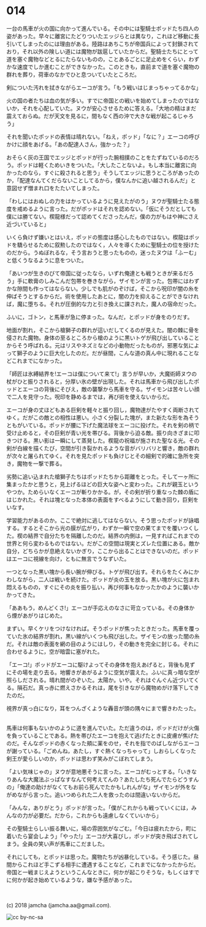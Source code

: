 # 014

一台の馬車が火の国に向かって進んでいる。その中には聖騎士ポッドたち四人の姿があった。早々に離宮にたどりついたエッジらとは異なり，これほど移動に長引いてしまったのには理由がある。陸路はあちこちが帝国兵によって封鎖されており，それ以外の険しい道には魔物が跋扈していたからだ。聖騎士たちにとって道を塞ぐ魔物などとるにたらないものの，ことあるごとに足止めをくらい，わずかな速度でしか進むことができなかった。このときも，直前まで道を塞ぐ魔物の群れを葬り，荷車のなかでひと息ついていたところだ。  

剣についた汚れを拭きながらエーコが言う。「もう戦いはじまっちゃってるかな」  

火の国の者たちは血の気が多い。すでに帝国との戦いを始めてしまったのではないか，それを心配していた。ヌウが安心させるために答える。「大地の精はまだ震えておらぬ。だが天文を見るに，間もなく西の沖で大きな戦が起こるじゃろう」  

それを聞いたポッドの表情は晴れない。「ねえ，ポッド」「なに？」エーコの呼びかけに顔をあげる。「あの配達人さん，強かった？」  

おそらく灰の王国でエッジとポッドが行った腕相撲のことをたずねているのだろう。ポッドは軽くためいきをついた。「大したことないよ。もし本当に離宮に向かったのなら，すぐに殺されると思う」そうしてエッジに思うところがあったのか，「配達なんてくだらないことしてるから，僕なんかに追い越されるんだ」と意図せず憎まれ口をたたいてしまった。  

「わしにはおぬしの力をはかっているように見えたがのう」ヌウが聖騎士たる態度を戒めるように言った。だがポッドはそれを認めない。「仮にそうだとしても僕には勝てない。楔龍様だって認めてくださったんだ，僕の力がもはや神にさえ近づいていると」  

いくら負けず嫌いとはいえ，ポッドの態度は感心したものではない。楔龍はポッドを驕らせるために叙勲したのではなく，人々を導くために聖騎士の位を授けたのだから。うぬぼれるな，そう言おうと思ったものの，迷ったヌウは「ふーむ」と低くうなるように息をついた。  

「あいつが生きのびて帝国に従ったなら，いずれ俺達とも戦うときが来るだろう」手に軟膏のしみこんだ包帯を巻きながら，ザイモンが言った。包帯にはわずかな隙間も作ってはならない。少しでも肌がのぞけば，そこから呪印が闇の糸を伸ばそうとするからだ。術を使用したあとに，闇の力を抑えることができなければ，魔に堕ちる。それが圧倒的な力と引き換えに課された，魔人の宿命だった。  

ふいに，ゴトン，と馬車が急に停まった。なんだ，とポッドが身をのりだす。  

地面が割れ，そこから槍獅子の群れが這いだしてくるのが見えた。闇の棘に骨を侵された魔物。身体の至るところから槍のように黒いトゲが飛び出していることからそう呼ばれる。元はリスやネズミなどの小動物だったものが，邪悪な気によって獅子のように巨大化したのだ。だが昼間，こんな道の真ん中に現れることなどこれまでになかった。  

「師匠は氷縛結界を!エーコは僕について来て!」言うが早いか，大魔術師ヌウの杖がひと振りされると，分厚い氷の壁が出現した。それは馬車から飛び出したポッドとエーコの背後にそびえ，敵の襲撃から馬車を守る。ザイモンは苦々しい顔で二人を見守った。呪印を静めるまでは，再び術を使えないからだ。  

エーコが身の丈ほどもある巨剣を軽々と振り回し，魔物達がたやすく両断されてゆく。だがこの敵との相性は悪い。小さく分裂した塊が，また新たな形を為そうともがいている。ポッドが腰に下げた魔法球をエーコに投げた。それを剣の柄で受け止めると，その巨剣が青い光を帯びる。背後から迫る敵。振り向きざまに叩きつける。黒い影は一瞬にして蒸発した。楔龍の祝福が施された聖なる光。その剣が白線を描くたび，空間が引き裂かれるような音がバリバリと響き，敵の群れが次々と屠られてゆく。それを見たポッドも負けじとその細剣で的確に急所を突き，魔物を一撃で葬る。  

劣勢に追い込まれた槍獅子たちはポッドたちから距離をとった。そして一ヶ所に集まったかと思うと，見上げるほどの巨大な姿へと変わった。これが親玉というやつか。ためらいなくエーコが斬りかかる。が，その剣が折り重なった棘の盾にはじかれた。それは塊となった本体の表面をすべるようにして動き回り，巨剣をいなす。  

学習能力があるのか。ここで絶対に逃してはならない。そう思ったポッドが詠唱する。するとそこから光の膜が広がり，わずか一瞬で空の果てまでを覆いつくした。楔の結界で自分たちを隔離したのだ。結界の内側は，一見すればこれまでの世界と何ら変わるものではない。だがこの空間は現実とズレた位置にある。敵か自分，どちらかが息絶えないかぎり，ここから出ることはできないのだ。ポッドはエーコに視線を向け，ともに無言でうなずいた。  

一つとなった黒い塊から長い腕が伸びる。トゲが飛び出す。それらをたくみにかわしながら，二人は戦いを続けた。ポッドが炎の玉を放る。黒い塊が火に包まれ悶えるものの，すぐにその炎を振り払い，再び何事もなかったかのように襲いかかってきた。  

「ああもう，めんどくさ!」エーコが手応えのなさに苛立っている。その身体から煙があがりはじめた。  

まずい。早くケリをつけなければ。そうポッドが焦ったときだった。馬車を覆っていた氷の結界が割れ，黒い線がいくつも飛び出した。ザイモンの放った闇の糸だ。それは敵の表面を網の目のようにはしり，その動きを完全に封じる。それに合わせるように，空が暗雲に塞がれた。  

「エーコ!」ポッドがエーコに駆けよってその身体を抱えあげると，背後も見ずにその場を走り去る。地響きがあがるように空気が震えた。ふいに真っ暗な空が照らしだされる。晴れ間がのぞいた。太陽か。いや。それはぐんぐん近づいてくる。隕石だ。真っ赤に燃えさかるそれは，尾を引きながら魔物めがけ落下してきたのだ。  

視界が真っ白になり，耳をつんざくような轟音が頭の隅々にまで響きわたった。  

<br>  
馬車は何事もないかのように道を進んでいた。ただ違うのは，ポッドだけが火傷を負っていることである。熱を帯びたエーコを抱えて逃げたときに皮膚が焦げたのだ。そんなポッドの赤くなった頬に薬をのせ，それを指でのばしながらエーコが謝っている。「ごめんね，あたし，すぐ熱くなっちゃって」しおらしくなった剣王が愛らしいのか，ポッドは思わず笑みがこぼれてしまう。  

「よい気味じゃの」ヌウが意地悪そうに言った。エーコがむっとする。「いきなりあんな大魔法ぶっぱなすなんて何考えてんの？あたしたち死んでたらどうすんの」「俺達の助けがなくてもお前ら死んでたかもしれんがな」ザイモンが外をながめながら言った。追いつめられた二人を救ったのは間違いないからだ。  

「みんな，ありがとう」ポッドが言った。「僕がこれからも戦っていくには，みんなの力が必要だ。だから，これからも遠慮しなくていいから」  

その聖騎士らしい振る舞いに，場の雰囲気がなごむ。「今日は疲れたから，町に着いたら宴会しよう」「やった!」エーコが大喜びし，ポッドが突き飛ばされてしまう。全員の笑い声が馬車にこだました。  

それにしても，とポッドは思った。魔物たちが凶暴化している。そう感じた。昼間からこれほど手こずる相手に遭遇することなど，これまでになかったからだ。帝国と一戦まじえようというこんなときに，何かが起こりそうな，もしくはすでに何かが起き始めているような，嫌な予感があった。  

<br>  
<br>  
(c) 2018 jamcha (jamcha.aa@gmail.com).  

![cc by-nc-sa](https://i.creativecommons.org/l/by-nc-sa/4.0/88x31.png)
